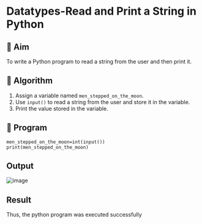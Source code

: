# Datatypes-Read and Print a String in Python

## 🎯 Aim
To write a Python program to read a string from the user and then print it.

## 🧠 Algorithm
1. Assign a variable named `men_stepped_on_the_moon`.
2. Use `input()` to read a string from the user and store it in the variable.
3. Print the value stored in the variable.

## 🧾 Program

    men_stepped_on_the_moon=int(input())
    print(men_stepped_on_the_moon)

## Output


![image](https://github.com/user-attachments/assets/99d39545-001a-45be-b5d2-c8e0d12a9553)

## Result

Thus, the python program was executed successfully
